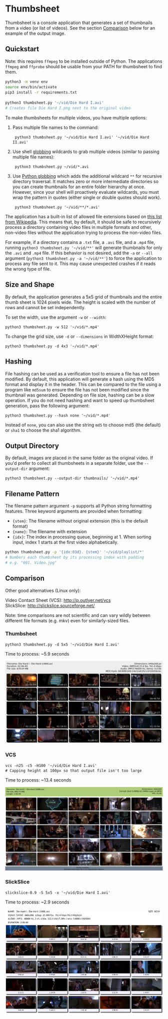 # Thumbsheet


Thumbsheet is a console application that generates a set of thumbnails
from a video (or list of videos). See the section [Comparison](#comparison)
below for an example of the output image.


## Quickstart

Note: this requires `ffmpeg` to be installed outside of Python. The applications
`ffmpeg` and `ffprobe` should be usable from your PATH for thumbsheet to find them.

```bash
python3 -m venv env
source env/bin/activate
pip3 install -r requirements.txt

python3 thumbsheet.py '~/vid/Die Hard I.avi'
# Creates file Die Hard I.png next to the original video
```

To make thumbsheets for multiple videos, you have multiple options:

1. Pass multiple file names to the command:

        python3 thumbsheet.py '~/vid/Die Hard I.avi' '~/vid/Die Hard II.avi'

2. Use shell [globbing](https://en.wikipedia.org/wiki/Glob_(programming))
   wildcards to grab multiple videos (similar to passing multiple file names):

        python3 thumbsheet.py ~/vid/*.avi

3. Use [Python globbing](https://docs.python.org/3/library/glob.html) which adds
   the additional wildcard `**` for recursive directory traversal. It matches
   zero or more intermediate directories so you can create thumbnails for an
   entire folder hierarchy at once. However, since your shell will proactively
   evaluate wildcards, you must wrap the pattern in quotes (either single or
   double quotes should work).

        python3 thumbsheet.py '~/vid/**/*.avi'

The application has a built-in list of allowed file extensions based on
[this list from Wikipedia](https://en.wikipedia.org/wiki/Video_file_format#List_of_video_file_formats).
This means that, by default, it should be safe to recursively process a directory
containing video files in multiple formats and other, non-video files without
the application trying to process the non-video files.

For example, if a directory contains a `.txt` file, a `.avi` file, and a `.mp4`
file, running `python3 thumbsheet.py '~/vid/**'` will generate thumbnails for
only the `.avi` and `.mp4` file. If this behavior is not desired, add the `-a`
or `--all` argument (`python3 thumbsheet.py -a '~/vid/**'`) to force the application
to process any file sent to it. This may cause unexpected crashes if it reads
the wrong type of file.


## Size and Shape

By default, the application generates a 5x5 grid of thumbnails and the entire
thumb sheet is 1024 pixels wide. The height is scaled with the number of rows
and cannot be set independently.

To set the width, use the argument `-w` or `--width`:

    python3 thumbsheet.py -w 512 '~/vid/*.mp4'

To change the grid size, use `-d` or `--dimensions` in WidthXHeight format:

    python3 thumbsheet.py -d 4x3 '~/vid/*.mp4'


## Hashing

File hashing can be used as a verification tool to ensure a file has not been
modified. By default, this application will generate a hash using the MD5 format
and display it in the header. This can be compared to the file using a program
like `md5sum` to ensure the file has not been modified since the thumbnail was
generated. Depending on file size, hashing can be a slow operation. If you
do not need hashing and want to speed up thumbsheet generation, pass the following
argument:

    python3 thumbsheet.py --hash none '~/vid/*.mp4'

Instead of `none`, you can also use the string `md5` to choose md5 (the default)
or `sha1` to choose the sha1 algorithm.


## Output Directory

By default, images are placed in the same folder as the original video. If
you'd prefer to collect all thumbsheets in a separate folder, use the
`--output-dir` argument:

    python3 thumbsheet.py --output-dir thumbnails/ '~/vid/*.mp4'


## Filename Pattern

The filename pattern argument `-p` supports all Python string formatting
features. Three keyword arguments are provided when formatting:

* `{stem}`: The filename without original extension (this is the default format)
* `{name}`: The filename with extension
* `{idx}`: The index in processing queue, beginning at 1. When sorting input,
           index 1 starts at the first video alphabetically.

```bash
python thumbsheet.py -p '{idx:03d}. {stem}' '~/vid/playlist/*'
# Numbers each thumbsheet by its processing index with padding
# e.g. "001. Video.jpg"
```


## Comparison

Other good alternatives (Linux only):

Video Contact Sheet (VCS): <http://p.outlyer.net/vcs>  
SlickSlice: <http://slickslice.sourceforge.net/>

Note: time comparisons are not scientific and can vary wildly between
different file formats (e.g. mkv) even for similarly-sized files.

### Thumbsheet

    python3 thumbsheet.py -d 5x5 '~/vid/Die Hard I.avi'

Time to process: ~5.9 seconds

![](screenshots/thumbsheet.png)

### VCS

    vcs -n25 -c5 -H100 '~/vid/Die Hard I.avi'
    # Capping height at 100px so that output file isn't too large

Time to process: ~13.4 seconds

![](screenshots/vcs.png)

### SlickSlice

    slickslice-0.9 -S 5x5 -x '~/vid/Die Hard I.avi'

Time to process: ~2.9 seconds

![](screenshots/slickslice.jpg)